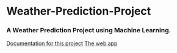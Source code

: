 # Weather-Prediction-Project
### A Weather Prediction Project using Machine Learning.
[Documentation for this project](https://www.nodexihub.com/project?sk=USER%23dcd49241-3f22-4c00-8f8a-a26f1c9d4fc0%23PROJECT%2339da072e-fd90-4b6b-ab2c-5619742f8278)
[The web app](https://weather-prediction.streamlit.app/)
